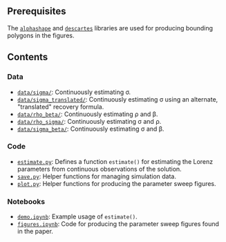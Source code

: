 
## Prerequisites
The [`alphashape`](https://pypi.org/project/alphashape/) and [`descartes`](https://pypi.org/project/descartes/) libraries are used for producing bounding polygons in the figures.

## Contents
### Data
* [`data/sigma/`](https://github.com/unis-ing/lorenz-parameter-learning/tree/main/data/sigma): Continuously estimating σ.
* [`data/sigma_translated/`](https://github.com/unis-ing/lorenz-parameter-learning/tree/main/data/sigma): Continuously estimating σ using an alternate, "translated" recovery formula.
* [`data/rho_beta/`](https://github.com/unis-ing/lorenz-parameter-learning/tree/main/data/rho_beta): Continuously estimating ρ and β.
* [`data/rho_sigma/`](https://github.com/unis-ing/lorenz-parameter-learning/tree/main/data/rho_sigma): Continuously estimating σ and ρ.
* [`data/sigma_beta/`](https://github.com/unis-ing/lorenz-parameter-learning/tree/main/data/sigma_beta): Continuously estimating σ and β.

### Code
* [`estimate.py`](https://github.com/unis-ing/lorenz_parameter_learning/blob/main/estimate.py): Defines a function `estimate()` for estimating the Lorenz parameters from continuous observations of the solution.
* [`save.py`](https://github.com/unis-ing/lorenz_parameter_learning/blob/main/save.py): Helper functions for managing simulation data.
* [`plot.py`](https://github.com/unis-ing/lorenz_parameter_learning/blob/main/plot.py): Helper functions for producing the parameter sweep figures.

### Notebooks
* [`demo.ipynb`](https://github.com/unis-ing/lorenz_parameter_learning/blob/main/demo.ipynb): Example usage of `estimate()`.
* [`figures.ipynb`](https://github.com/unis-ing/lorenz_parameter_learning/blob/main/figures.ipynb): Code for producing the parameter sweep figures found in the paper.
